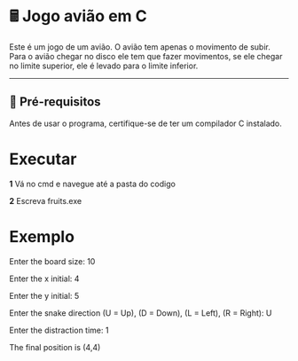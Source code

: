 # 🖩 Jogo avião em C  

Este é um jogo de um avião.
O avião tem apenas o movimento de subir.
Para o avião chegar no disco ele tem que fazer movimentos, se ele chegar no limite superior, ele é levado para o limite inferior.

---

## 🔧 **Pré-requisitos**  

Antes de usar o programa, certifique-se de ter um compilador C instalado.
# **Executar**

**1** Vá no cmd e navegue até a pasta do codigo 

**2** Escreva fruits.exe

# **Exemplo**
Enter the board size: 10

Enter the x initial: 4

Enter the y initial: 5

Enter the snake direction (U = Up), (D = Down), (L = Left), (R = Right): U

Enter the distraction time: 1

The final position is (4,4)